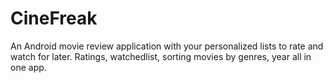 # CineFreak
An Android movie review application with your personalized lists to rate and watch for later. Ratings, watchedlist, sorting movies by genres, year all in one app.
